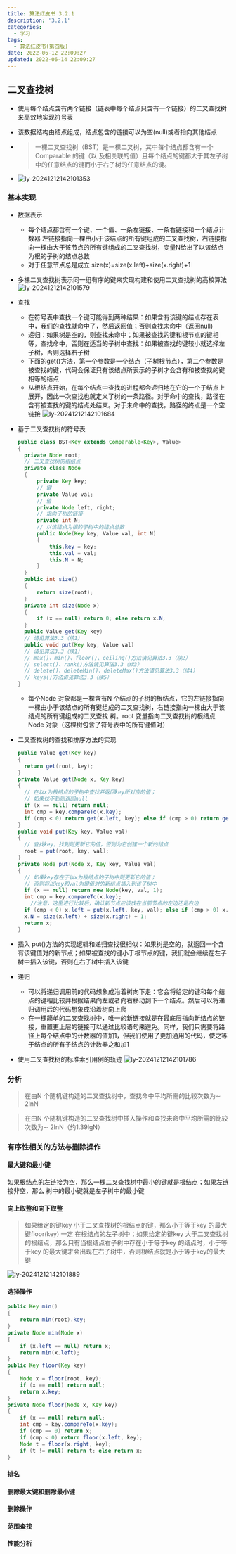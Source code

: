 ```yaml
---
title: 算法红皮书 3.2.1
description: '3.2.1'
categories:
  - 学习
tags:
  - 算法红皮书(第四版)
date: 2022-06-12 22:09:27
updated: 2022-06-14 22:09:27
---
```


## 二叉查找树

- 使用每个结点含有两个链接（链表中每个结点只含有一个链接）的二叉查找树来高效地实现符号表

- 该数据结构由结点组成，结点包含的链接可以为空(null)或者指向其他结点

- > 一棵二叉查找树（BST）是一棵二叉树，其中每个结点都含有一个Comparable 的键（以
  > 及相关联的值）且每个结点的键都大于其左子树中的任意结点的键而小于右子树的任意结点的键。

- 
  ![ly-20241212142101353](img/ly-20241212142101353.png)

### 基本实现

- 数据表示

  - 每个结点都含有一个键、一个值、一条左链接、一条右链接和一个结点计数器
    左链接指向一棵由小于该结点的所有键组成的二叉查找树，右链接指向一棵由大于该节点的所有键组成的二叉查找树，变量N给出了以该结点为根的子树的结点总数
  - 对于任意节点总是成立
    size(x)=size(x.left)+size(x.right)+1

- 多棵二叉查找树表示同一组有序的键来实现构建和使用二叉查找树的高校算法
  ![ly-20241212142101579](img/ly-20241212142101579.png)

- 查找

  - 在符号表中查找一个键可能得到两种结果：如果含有该键的结点存在表中，我们的查找就命中了，然后返回值；否则查找未命中（返回null)
  - 递归：如果树是空的，则查找未命中；如果被查找的键和根节点的键相等，查找命中，否则在适当的子树中查找：如果被查找的键较小就选择左子树，否则选择右子树
  - 下面的get()方法，第一个参数是一个结点（子树根节点），第二个参数是被查找的键，代码会保证只有该结点所表示的子树才会含有和被查找的键相等的结点
  - 从根结点开始，在每个结点中查找的进程都会递归地在它的一个子结点上展开，因此一次查找也就定义了树的一条路径。对于命中的查找，路径在含有被查找的键的结点处结束。对于未命中的查找，路径的终点是一个空链接
    ![ly-20241212142101684](img/ly-20241212142101684.png)

- 基于二叉查找树的符号表

  ```java
  public class BST<Key extends Comparable<Key>, Value>
  {
  	private Node root;
  	// 二叉查找树的根结点
  	private class Node
  	{
  		private Key key;
  		// 键
  		private Value val;
  		// 值
  		private Node left, right;
  		// 指向子树的链接
  		private int N;
  		// 以该结点为根的子树中的结点总数
  		public Node(Key key, Value val, int N)
  		{
  			this.key = key;
  			this.val = val;
  			this.N = N;
  		}
  	}
  	public int size()
  	{
  		return size(root);
  	}
  	private int size(Node x)
  	{
  		if (x == null) return 0; else return x.N;
  	}
  	public Value get(Key key)
  	// 请见算法3.3（续1）
  	public void put(Key key, Value val)
  	// 请见算法3.3（续1）
  	// max()、min()、floor()、ceiling()方法请见算法3.3（续2）
  	// select()、rank()方法请见算法3.3（续3）
  	// delete()、deleteMin()、deleteMax()方法请见算法3.3（续4）
  	// keys()方法请见算法3.3（续5）
  }
  ```

  - 每个Node 对象都是一棵含有N 个结点的子树的根结点，它的左链接指向一棵由小于该结点的所有键组成的二叉查找树，右链接指向一棵由大于该结点的所有键组成的二叉查找
    树。root 变量指向二叉查找树的根结点Node 对象（这棵树包含了符号表中的所有键值对）

- 二叉查找树的查找和排序方法的实现

  ```java
  public Value get(Key key)
  {
  	return get(root, key);
  }
  private Value get(Node x, Key key)
  {
  	// 在以x为根结点的子树中查找并返回key所对应的值；
  	// 如果找不到则返回null
  	if (x == null) return null;
  	int cmp = key.compareTo(x.key);
  	if (cmp < 0) return get(x.left, key); else if (cmp > 0) return get(x.right, key); else return x.val;
  }
  public void put(Key key, Value val)
  {
  	// 查找key，找到则更新它的值，否则为它创建一个新的结点
  	root = put(root, key, val);
  }
  private Node put(Node x, Key key, Value val)
  {
  	// 如果key存在于以x为根结点的子树中则更新它的值；
  	// 否则将以key和val为键值对的新结点插入到该子树中
  	if (x == null) return new Node(key, val, 1);
  	int cmp = key.compareTo(x.key);
      //注意，这里进行比较后，确认新节点应该放在当前节点的左边还是右边
  	if (cmp < 0) x.left = put(x.left, key, val); else if (cmp > 0) x.right = put(x.right, key, val); else x.val = val;
  	x.N = size(x.left) + size(x.right) + 1;
  	return x;
  }
  ```

- 插入
  put()方法的实现逻辑和递归查找很相似：如果树是空的，就返回一个含有该键值对的新节点；如果被查找的键小于根节点的键，我们就会继续在左子树中插入该键，否则在右子树中插入该键

- 递归

  - 可以将递归调用前的代码想象成沿着树向下走：它会将给定的键和每个结点的键相比较并根据结果向左或者向右移动到下一个结点。然后可以将递归调用后的代码想象成沿着树向上爬
  - 在一棵简单的二叉查找树中，唯一的新链接就是在最底层指向新结点的链接，重置更上层的链接可以通过比较语句来避免。同样，我们只需要将路径上每个结点中的计数器的值加1，但我们使用了更加通用的代码，使之等于结点的所有子结点的计数器之和加1

- 使用二叉查找树的标准索引用例的轨迹
  ![ly-20241212142101786](img/ly-20241212142101786.png)

### 分析

> 在由N 个随机键构造的二叉查找树中，查找命中平均所需的比较次数为∼ 2lnN

> 在由N 个随机键构造的二叉查找树中插入操作和查找未命中平均所需的比较次数为∼ 2lnN（约1.39lgN）



### 有序性相关的方法与删除操作

#### 最大键和最小键

如果根结点的左链接为空，那么一棵二叉查找树中最小的键就是根结点；如果左链接非空，那么
树中的最小键就是左子树中的最小键

#### 向上取整和向下取整

>  如果给定的键key 小于二叉查找树的根结点的键，那么小于等于key 的最大键floor(key) 一定
> 在根结点的左子树中；如果给定的键key 大于二叉查找树的根结点，那么只有当根结点右子树中存在小于等于key 的结点时，小于等于key 的最大键才会出现在右子树中，否则根结点就是小于等于key的最大键



![ly-20241212142101889](img/ly-20241212142101889.png)

#### 选择操作

```java
public Key min()
{
	return min(root).key;
}
private Node min(Node x)
{
	if (x.left == null) return x;
	return min(x.left);
}
public Key floor(Key key)
{
	Node x = floor(root, key);
	if (x == null) return null;
	return x.key;
}
private Node floor(Node x, Key key)
{
	if (x == null) return null;
	int cmp = key.compareTo(x.key);
	if (cmp == 0) return x;
	if (cmp < 0) return floor(x.left, key);
	Node t = floor(x.right, key);
	if (t != null) return t; else return x;
}
```



#### 排名

#### 删除最大键和删除最小键

#### 删除操作

#### 范围查找

#### 性能分析

